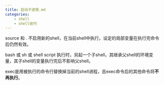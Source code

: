```yaml
---
title: 启动子进程.md
categories:
	- shell
	- shell技巧
---
```

source 和 . 不启用新的shell，在当前shell中执行，设定的局部变量在执行完命令后仍然有效。

bash 或 sh 或 shell script 执行时，另起一个子shell，其继承父shell的环境变量，其子shell的变量执行完后不影响父shell。

exec是用被执行的命令行替换掉当前的shell进程，且exec命令后的其他命令将**不再执行**。
